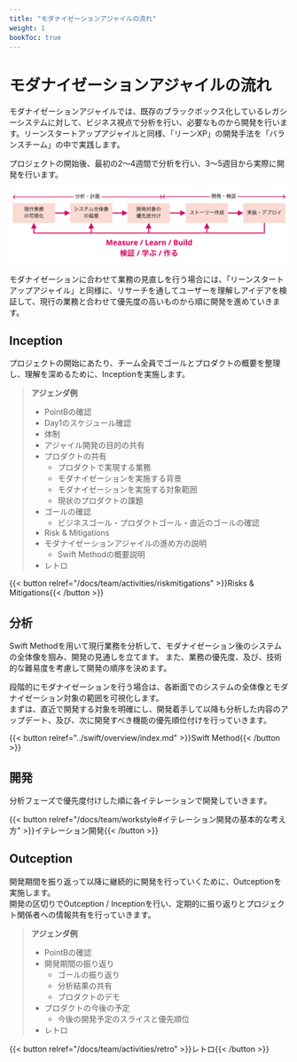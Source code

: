```yaml
---
title: "モダナイゼーションアジャイルの流れ"
weight: 1
bookToc: true
---
```


# モダナイゼーションアジャイルの流れ

モダナイゼーションアジャイルでは、既存のブラックボックス化しているレガシーシステムに対して、ビジネス視点で分析を行い、必要なものから開発を行います。リーンスタートアップアジャイルと同様、「リーンXP」の開発手法を「バランスチーム」の中で実践します。

プロジェクトの開始後、最初の2〜4週間で分析を行い、3〜5週目から実際に開発を行います。

![modernization](modernization.jpg)

モダナイゼーションに合わせて業務の見直しを行う場合には、「リーンスタートアップアジャイル」と同様に、リサーチを通してユーザーを理解しアイデアを検証して、現行の業務と合わせて優先度の高いものから順に開発を進めていきます。

## Inception
プロジェクトの開始にあたり、チーム全員でゴールとプロダクトの概要を整理し、理解を深めるために、Inceptionを実施します。

> **アジェンダ例**
>
> - PointBの確認
> - Day1のスケジュール確認
> - 体制
> - アジャイル開発の目的の共有
> - プロダクトの共有
>   - プロダクトで実現する業務
>   - モダナイゼーションを実施する背景
>   - モダナイゼーションを実施する対象範囲
>   - 現状のプロダクトの課題
> - ゴールの確認
>   - ビジネスゴール・プロダクトゴール・直近のゴールの確認
> - Risk & Mitigations
> - モダナイゼーションアジャイルの進め方の説明
>   - Swift Methodの概要説明
> - レトロ

{{< button relref="/docs/team/activities/riskmitigations" >}}Risks & Mitigations{{< /button >}}

## 分析
Swift Methodを用いて現行業務を分析して、モダナイゼーション後のシステムの全体像を掴み、開発の見通しを立てます。
また、業務の優先度、及び、技術的な難易度を考慮して開発の順序を決めます。

段階的にモダナイゼーションを行う場合は、各断面でのシステムの全体像とモダナイゼーション対象の範囲を可視化します。  
まずは、直近で開発する対象を明確にし、開発着手して以降も分析した内容のアップデート、及び、次に開発すべき機能の優先順位付けを行っていきます。

{{< button relref="../swift/overview/index.md" >}}Swift Method{{< /button >}}

## 開発
分析フェーズで優先度付けした順に各イテレーションで開発していきます。

{{< button relref="/docs/team/workstyle#イテレーション開発の基本的な考え方" >}}イテレーション開発{{< /button >}}

## Outception
開発期間を振り返って以降に継続的に開発を行っていくために、Outceptionを実施します。  
開発の区切りでOutception / Inceptionを行い、定期的に振り返りとプロジェクト関係者への情報共有を行っていきます。

> **アジェンダ例**
>
> - PointBの確認
> - 開発期間の振り返り
>   - ゴールの振り返り
>   - 分析結果の共有
>   - プロダクトのデモ
> - プロダクトの今後の予定
>   - 今後の開発予定のスライスと優先順位
> - レトロ

{{< button relref="/docs/team/activities/retro" >}}レトロ{{< /button >}}
